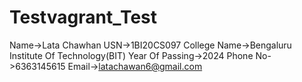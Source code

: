 # Testvagrant_Test
Name->Lata Chawhan
USN->1BI20CS097
College Name->Bengaluru Institute Of Technology(BIT)
Year Of Passing->2024
Phone No->6363145615
Email->latachawan6@gmail.com

